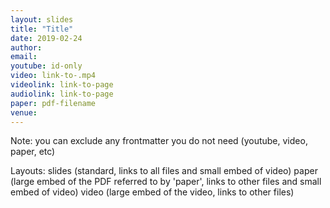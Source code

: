 ```yaml
---
layout: slides
title: "Title"
date: 2019-02-24
author: 
email: 
youtube: id-only
video: link-to-.mp4
videolink: link-to-page
audiolink: link-to-page
paper: pdf-filename
venue: 
---
```

<description goes here>

Note: you can exclude any frontmatter you do not need (youtube, video, paper, etc)

Layouts:
slides (standard, links to all files and small embed of video)
paper (large embed of the PDF referred to by 'paper', links to other files and small embed of video)
video (large embed of the video, links to other files)

